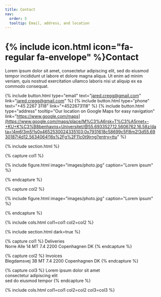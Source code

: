 ```yaml
---
title: Contact
nav:
  order: 5
  tooltip: Email, address, and location
---
```


# {% include icon.html icon="fa-regular fa-envelope" %}Contact

Lorem ipsum dolor sit amet, consectetur adipiscing elit, sed do eiusmod tempor
incididunt ut labore et dolore magna aliqua. Ut enim ad minim veniam, quis
nostrud exercitation ullamco laboris nisi ut aliquip ex ea commodo consequat.

{%
  include button.html
  type="email"
  text="jared.cregg@gmail.com"
  link="jared.cregg@gmail.com"
%}
{%
  include button.html
  type="phone"
  text="+45 2267 3118"
  link="+4522673118"
%}
{%
  include button.html
  type="address"
  tooltip="Our location on Google Maps for easy navigation"
  link="https://www.google.com/maps](https://www.google.com/maps/place/M%C3%A6rsk+T%C3%A5rnet+-+KU+K%C3%B8benhavns+Universitet/@55.6933527,12.5606762,16.58z/data=!4m6!3m5!1s0x4652530024335103:0x7931618c58699c5f!8m2!3d55.6930187!4d12.5634064!16s%2Fg%2F11c0t9jrng?entry=ttu"
%}

{% include section.html %}

{% capture col1 %}

{%
  include figure.html
  image="images/photo.jpg"
  caption="Lorem ipsum"
%}

{% endcapture %}

{% capture col2 %}

{%
  include figure.html
  image="images/photo.jpg"
  caption="Lorem ipsum"
%}

{% endcapture %}

{% include cols.html col1=col1 col2=col2 %}

{% include section.html dark=true %}

{% capture col1 %}
<bf>Deliveries</bf>  
Norre Alle 14
MT 7.4
2200 Copenhagnen DK 
{% endcapture %}

{% capture col2 %}
<bf>Invoices</bf>    
Blegdamsvej 3B
MT 7.4
2200 Copenhagnen DK 
{% endcapture %}

{% capture col3 %}
Lorem ipsum dolor sit amet  
consectetur adipiscing elit  
sed do eiusmod tempor
{% endcapture %}

{% include cols.html col1=col1 col2=col2 col3=col3 %}
